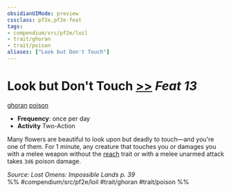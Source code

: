 ```yaml
---
obsidianUIMode: preview
cssclass: pf2e,pf2e-feat
tags:
- compendium/src/pf2e/loil
- trait/ghoran
- trait/poison
aliases: ["Look but Don't Touch"]
---
```

# Look but Don't Touch  [>>](../../rules/core-rulebook/chapter-9-playing-the-game.md#Actions "Two-Action") *Feat 13*  
[ghoran](../../rules/traits/ghoran-loil.md)  [poison](../../rules/traits/poison.md)  

- **Frequency**: once per day
- **Activity** Two-Action

Many flowers are beautiful to look upon but deadly to touch—and you're one of them. For 1 minute, any creature that touches you or damages you with a melee weapon without the [reach](../../rules/traits/reach.md) trait or with a melee unarmed attack takes `3d6` poison damage.

*Source: Lost Omens: Impossible Lands p. 39*  
%% #compendium/src/pf2e/loil #trait/ghoran #trait/poison %%